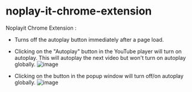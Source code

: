# noplay-it-chrome-extension


Noplayit Chrome Extension :

- Turns off the autoplay button immediately after a page load.
- Clicking on the "Autoplay" button in the YouTube player will turn on autoplay. This will autoplay the next video but won't turn on autoplay globally. ![image](https://user-images.githubusercontent.com/44535341/168480017-73f14c7d-28bb-44c1-b7da-bf27baf0a4c6.png)

- Clicking on the button in the popup window will turn off/on autoplay globally.
![image](https://user-images.githubusercontent.com/44535341/168479998-d968b2e1-ae28-4536-93df-821cc4403ee2.png)

